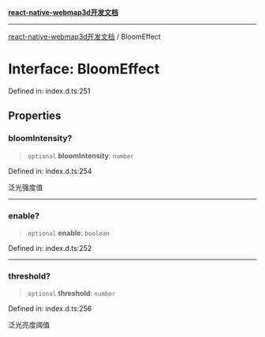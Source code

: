 [**react-native-webmap3d开发文档**](../README.md)

***

[react-native-webmap3d开发文档](../globals.md) / BloomEffect

# Interface: BloomEffect

Defined in: index.d.ts:251

## Properties

### bloomIntensity?

> `optional` **bloomIntensity**: `number`

Defined in: index.d.ts:254

泛光强度值

***

### enable?

> `optional` **enable**: `boolean`

Defined in: index.d.ts:252

***

### threshold?

> `optional` **threshold**: `number`

Defined in: index.d.ts:256

泛光亮度阈值
